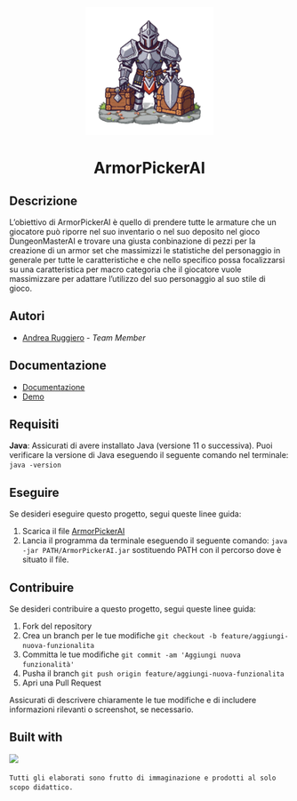 <div align="center">
    <img src="Docs/logo.png" alt="ArmorPickerAI" width="230" />
    <h1>ArmorPickerAI</h1>
</div>

## Descrizione
L’obiettivo di ArmorPickerAI è quello di prendere tutte le armature che un giocatore può riporre nel suo inventario o nel suo deposito nel gioco DungeonMasterAI e trovare una giusta conbinazione di pezzi per la creazione di un armor set che massimizzi le statistiche del personaggio in generale per tutte le caratteristiche e che nello specifico possa focalizzarsi su una caratteristica per macro categoria che il giocatore vuole massimizzare per adattare l’utilizzo del suo personaggio al suo stile di gioco.

## Autori

- [Andrea Ruggiero](https://github.com/andrearuggiero150) - *Team Member*

## Documentazione 

- [Documentazione](./Docs/documentazione.pdf)
- [Demo](./Docs/demo.mov)

## Requisiti

**Java**: Assicurati di avere installato Java (versione 11 o successiva). Puoi verificare la versione di Java eseguendo il seguente comando nel terminale: `java -version`

## Eseguire 

Se desideri eseguire questo progetto, segui queste linee guida:

1. Scarica il file [ArmorPickerAI](out/artifacts/ArmorPickerAI_jar/ArmorPickerAI.jar)
2. Lancia il programma da terminale eseguendo il seguente comando: `java -jar PATH/ArmorPickerAI.jar` sostituendo PATH con il percorso dove è situato il file.

## Contribuire

Se desideri contribuire a questo progetto, segui queste linee guida:

1. Fork del repository
2. Crea un branch per le tue modifiche `git checkout -b feature/aggiungi-nuova-funzionalita`
3. Committa le tue modifiche `git commit -am 'Aggiungi nuova funzionalità'`
4. Pusha il branch `git push origin feature/aggiungi-nuova-funzionalita`
5. Apri una Pull Request

Assicurati di descrivere chiaramente le tue modifiche e di includere informazioni rilevanti o screenshot, se necessario.

## Built with
<a href="https://skillicons.dev">
    <img src="https://skillicons.dev/icons?i=java,github" />
  </a>





`Tutti gli elaborati sono frutto di immaginazione e prodotti al solo scopo didattico.`
